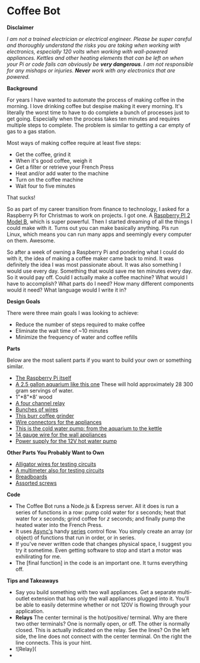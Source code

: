 # Coffee Bot

**Disclaimer**

*I am not a trained electrician or electrical engineer.  Please be super careful and thoroughly understand the risks you are taking when working with electronics, especially 120 volts when working with wall-powered appliances.  Kettles and other heating elements that can be left on when your Pi or code fails can obviously be __very dangerous__. I am not responsible for any mishaps or injuries.  __Never__ work with any electronics that are powered.*

**Background**

For years I have wanted to automate the process of making coffee in the morning.  I love drinking coffee but despise making it every morning.  It's literally the worst time to have to do complete a bunch of processes just to get going.  Especially when the process takes ten minutes and requires multiple steps to complete. The problem is similar to getting a car empty of gas to a gas station.

Most ways of making coffee require at least five steps:

- Get the coffee, grind it
- When it's good coffee, weigh it
- Get a filter or retrieve your French Press
- Heat and/or add water to the machine
- Turn on the coffee machine
- Wait four to five minutes

That sucks!

So as part of my career transition from finance to technology, I asked for a Raspberry Pi for Christmas to work on projects.  I got one.  A [Raspberry PI 2 Model B](https://www.raspberrypi.org/products/raspberry-pi-2-model-b/), which is super powerful.  Then I started dreaming of all the things I could make with it.  Turns out you can make basically anything.  Pis run Linux, which means you can run many apps and seemingly every computer on them.  Awesome. 

So after a week of owning a Raspberry Pi and pondering what I could do with it, the idea of making a coffee maker came back to mind.  It was definitely the idea I was most passionate about.  It was also something I would use every day.  Something that would save me ten minutes every day.  So it would pay off.  Could I actually make a coffee machine?  What would I have to accomplish?  What parts do I need?  How many different components would it need?  What language would I write it in?

**Design Goals**

There were three main goals I was looking to achieve:
- Reduce the number of steps required to make coffee
- Eliminate the wait time of ~10 minutes
- Minimize the frequency of water and coffee refills

**Parts**

Below are the most salient parts if you want to build your own or something similar.  

- [The Raspberry Pi itself](http://www.amazon.com/CanaKit-Raspberry-Complete-Starter-9-Items/dp/B008XVAVAW/)
- [A 2.5 gallon aquarium like this one](http://www.amazon.com/All-Glass-Aquarium-AAG10002-2-5-Gallon/dp/B0002AS1PE/) These will hold approximately 28 300 gram servings of water.  
- 1"*8"*8' wood
- [A four channel relay](http://amzn.com/B00KTEN3TM)
- [Bunches of wires](http://www.amazon.com/Kalevel%C2%AE-120pcs-Multicolored-Female-Breadboard/)
- [This burr coffee grinder](http://amzn.com/B004T6EJS0)
- [Wire connectors for the appliances](http://www.amazon.com/gp/product/B004X32N5U)
- [This is the cold water pump: from the aquarium to the kettle](http://www.amazon.com/gp/product/B0018WVNX2)
- [14 gauge wire for the wall appliances](http://www.amazon.com/Grand-General-55241-14-Gauge-Primary/)
- [Power supply for the 12V hot water pump](http://www.amazon.com/JBtek-Breadboard-Supply-Arduino-Solderless/dp/B010UJFVTU)

**Other Parts You Probably Want to Own**
- [Alligator wires for testing circuits](http://www.amazon.com/gp/product/B0002KRABU)
- [A multimeter also for testing circuits](http://www.amazon.com/Etekcity-Digital-Multimeter-Tester-Measurement/dp/B00B7CS3UY)
- [Breadboards](http://www.amazon.com/Frentaly%C2%AE-Solderless-BreadBoard-tie-points-power/dp/B01258UZMC)
- [Assorted screws](http://www.amazon.com/Hillman-Group-591519-Assortment-195-Pack/dp/B00CR8ZRE2)

**Code**

- The Coffee Bot runs a Node.js & Express server.  All it does is run a series of functions in a row: pump cold water for *s* seconds; heat that water for *x* seconds; grind coffee for *z* seconds; and finally pump the heated water into the French Press.
- It uses [Async's](https://github.com/caolan/async) handy [series](https://github.com/caolan/async#seriestasks-callback) control flow.  You simply create an array (or object) of functions that run in order, or in series.
- If you've never written code that changes physical space, I suggest you try it sometime.  Even getting software to stop and start a motor was exhilirating for me.
- The [final function] in the code is an important one.  It turns everything off.

**Tips and Takeaways**

- Say you build something with two wall appliances.  Get a separate multi-outlet extension that has only the wall appliances plugged into it.  You'll be able to easily determine whether or not 120V is flowing through your application.
- **Relays**  The center terminal is the hot/positive/ terminal.  Why are there two other terminals?  One is normally open, or off.  The other is normally closed.  This is actually indicated on the relay.  See the lines?  On the left side, the line does not connect with the center terminal.  On the right the line connects.  This is your hint.
- ![Relay](
-   
